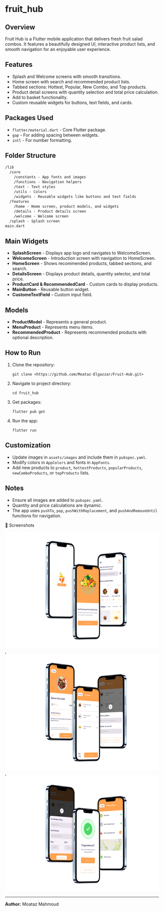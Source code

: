 # fruit_hub

## Overview
Fruit Hub is a Flutter mobile application that delivers fresh fruit salad combos. It features a beautifully designed UI, interactive product lists, and smooth navigation for an enjoyable user experience.

## Features
- Splash and Welcome screens with smooth transitions.
- Home screen with search and recommended product lists.
- Tabbed sections: Hottest, Popular, New Combo, and Top products.
- Product detail screens with quantity selection and total price calculation.
- Add to basket functionality.
- Custom reusable widgets for buttons, text fields, and cards.

## Packages Used
- `flutter/material.dart` - Core Flutter package.
- `gap` - For adding spacing between widgets.
- `intl` - For number formatting.

## Folder Structure
```
/lib
  /core
    /constants - App fonts and images
    /functions - Navigation helpers
    /text - Text styles
    /utils - Colors
    /widgets - Reusable widgets like buttons and text fields
  /features
    /home - Home screen, product models, and widgets
    /details - Product details screen
    /welcome - Welcome screen
  /splash - Splash screen
main.dart
```

## Main Widgets
- **SplashScreen** - Displays app logo and navigates to WelcomeScreen.
- **WelcomeScreen** - Introduction screen with navigation to HomeScreen.
- **HomeScreen** - Shows recommended products, tabbed sections, and search.
- **DetailsScreen** - Displays product details, quantity selector, and total price.
- **ProductCard & RecommendedCard** - Custom cards to display products.
- **MainButton** - Reusable button widget.
- **CustomeTextField** - Custom input field.

## Models
- **ProductModel** - Represents a general product.
- **MenuProduct** - Represents menu items.
- **RecommendedProduct** - Represents recommended products with optional description.

## How to Run
1. Clone the repository:
   ```
   git clone <https://github.com/Moataz-Elgazzar/Fruit-Hub.git>
   ```
2. Navigate to project directory:
   ```
   cd fruit_hub
   ```
3. Get packages:
   ```
   flutter pub get
   ```
4. Run the app:
   ```
   flutter run
   ```

## Customization
- Update images in `assets/images` and include them in `pubspec.yaml`.
- Modify colors in `AppColors` and fonts in `AppFonts`.
- Add new products to `product`, `hottestProducts`, `popularProducts`, `newComboProducts`, or `topProducts` lists.

## Notes
- Ensure all images are added to `pubspec.yaml`.
- Quantity and price calculations are dynamic.
- The app uses `pushTo`, `pop`, `pushWithReplacement`, and `pushAndRemoveUntil` functions for navigation.


📸 Screenshots
 
 ![splash & welcome & home](splash_welcome_home_screen.png) , ![details & basket & checkOut](details_basket_checkout_screen.png)  ,![pay & order & trake](pay_order_track_screen.png)
 


---
**Author:** Moataz Mahmoud

